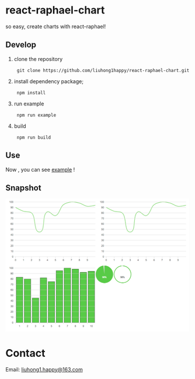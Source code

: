 # react-raphael-chart

so easy, create charts with react-raphael!

## Develop

1. clone the repository

        git clone https://github.com/liuhong1happy/react-raphael-chart.git
    
2. install dependency package;

        npm install 

3. run example

        npm run example
        
4. build

        npm run build
        
## Use

Now , you can see [example](example/index.js) !

## Snapshot

![Snapshot](snapshot.png)

# Contact

Email: [liuhong1.happy@163.com](mailto:liuhong1.happy@163.com)
